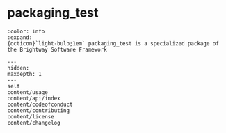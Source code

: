 # packaging_test

```{button-link} https://docs.brightway.dev
:color: info
:expand:
{octicon}`light-bulb;1em` packaging_test is a specialized package of the Brightway Software Framework
```

```{toctree}
---
hidden:
maxdepth: 1
---
self
content/usage
content/api/index
content/codeofconduct
content/contributing
content/license
content/changelog
```
